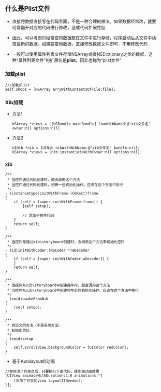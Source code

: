 ## 什么是Plist文件
- 直接将数据直接写在代码里面，不是一种合理的做法。如果数据经常改，就要经常翻开对应的代码进行修改，造成代码扩展性低

- 因此，可以考虑将经常变的数据放在文件中进行存储，程序启动后从文件中读取最新的数据。如果要变动数据，直接修改数据文件即可，不用修改代码

- 一般可以使用属性列表文件存储NSArray或者NSDictionary之类的数据，这种“属性列表文件”的扩展名是**plist**，因此也称为“plist文件”
### 加载plist


```obj-c
///加载plist
self.shops = [NSArray arryWithContentsOfFile:file];
```

### Xib加载
- 方法1

    ```obj-c
    NSArray *views = [[NSBundle mainBundle] loadNibNamed:@"xib文件名" owner:nil options:nil]
    ```

- 方法2

    ```
    UINib *nib = [UINib nibWithNibName:@"xib文件名" bundle:nil];
    NSArray *views = [nib instantiateWithOwner:nil options:nil];
    ```
### xib


```obj-c
/**
 * 当控件通过代码创建时，就会调用这个方法
 * 当控件通过代码创建时，想做一些初始化操作。应该在这个方法中执行
 */
- (instancetype)initWithFrame:(CGRect)frame
{
    if (self = [super initWithFrame:frame]) {
        [self setup];
        
        // 添加子控件代码
    }
    return self;
}

/**
 * 当控件是通过xib\storyboard创建时，会调用这个方法来初始化控件
 */
- (id)initWithCoder:(NSCoder *)aDecoder
{
    if (self = [super initWithCoder:aDecoder]) {
    }
    return self;
}

/**
 * 当控件从xib\storyboard中创建完毕时，就会调用这个方法
 * 当控件从xib\storyboard中创建完毕后的初始化操作。应该在这个方法中执行
 */
- (void)awakeFromNib
{
    [self setup];
}

/**
 * 自定义的方法（不是系统方法）
 * 初始化代码
 */
- (void)setup
{
    self.scrollView.backgroundColor = [UIColor redColor];
}

```
- 基于Autolayout的动画
```obj-c
//在修改了约束之后，只要执行下面代码，就能做动画效果
[UIView animateWithDuration:1.0 animations:^{
    [添加了约束的view layoutIfNeeded];
}];
```












